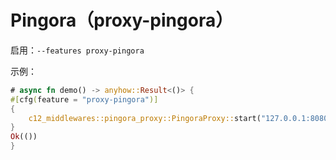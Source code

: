 # Pingora（proxy-pingora）

启用：`--features proxy-pingora`

示例：

```rust
# async fn demo() -> anyhow::Result<()> {
#[cfg(feature = "proxy-pingora")]
{
    c12_middlewares::pingora_proxy::PingoraProxy::start("127.0.0.1:8080").await?;
}
Ok(())
}
```
